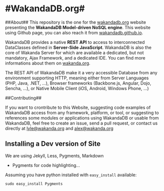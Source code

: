 #WakandaDB.org#
===================

##About##
This repository is the one for the <a href="http://wakandadb.org">wakandadb.org</a> website presenting the **WakandaDB Model-driven NoSQL engine**. This website using Github page, you can also reach it from <a href="http://wakandadb.github.io">wakandadb.github.io</a>.

WakandaDB provides a native **REST API** to access to interconnected DataClasses defined in **Server-Side JavaScript**.
WakandaDB is also the core of Wakanda Server for which are available a dedicated, but not mandatory, Ajax Framework, and a dedicated IDE. You can find more informations about them on <a href="http://wakanda.org">wakanda.org</a>.

The REST API of WakandaDB make it a very accessible Database from any environment supporting HTTP, meaning either from Server Languages (PHP, Java, .NET, …), Browser frameworks (Backbone.js, Angular, Dojo, Sencha, …), or Native Mobile Client (iOS, Android, Windows Phone, ...)

##Contributing##

If you want to crontribute to this Website, suggesting code examples of WakandaDB access from any framework, platform, or tool, or suggesting to references some modules or applications using WakandaDB or usable from WakandaDB, feel free to create an issue, send a pull request, or contact us directly at <a href="mailto:lyle@wakanda.org">lyle@wakanda.org</a> and <a href="mailto:alex@wakanda.org">alex@wakanda.org</a>



## Installing a Dev version of Site

We are using Jekyll, Less, Pygments, Markdown

* Pygments for code highlighting...

Assuming you have python installed with `easy_install` available:

    sudo easy_install Pygments


